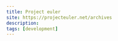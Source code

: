 ```yaml
---
title: Project euler
site: https://projecteuler.net/archives
description: 
tags: [development]
---
```

